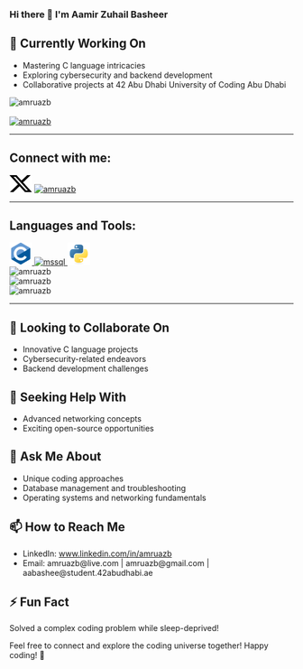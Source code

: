 ### Hi there 👋 I'm Aamir Zuhail Basheer

<div class="container">
  <div class="row">
    <div class="col">
      <h2>🔭 Currently Working On</h2>
      <ul>
        <li>Mastering C language intricacies</li>
        <li>Exploring cybersecurity and backend development</li>
        <li>Collaborative projects at 42 Abu Dhabi University of Coding Abu Dhabi</li>
      </ul>
    </div>
    <div class="col text-center">
      <img src="https://komarev.com/ghpvc/?username=amruazb&label=Profile%20views&color=0e75b6&style=flat" alt="amruazb" class="img-fluid" />
      <br><br>
      <a href="https://github.com/ryo-ma/github-profile-trophy"><img src="https://github-profile-trophy.vercel.app/?username=amruazb" alt="amruazb" class="img-fluid" /></a>
    </div>
  </div>

  <hr>

  <h2>Connect with me:</h2>
  <div class="d-flex">
    <a href="https://twitter.com/amruazb" target="blank"><img src="https://github.com/amruazb/cursus42/blob/master/X_logo_2023.svg" alt="amruazb" height="30" width="40" class="mr-3" /></a>
    <a href="https://linkedin.com/in/amruazb" target="blank"><img src="https://raw.githubusercontent.com/rahuldkjain/github-profile-readme-generator/master/src/images/icons/Social/linked-in-alt.svg" alt="amruazb" height="30" width="40" class="mr-3" /></a>
  </div>

  <hr>

  <h2>Languages and Tools:</h2>
  <div class="d-flex">
    <a href="https://www.cprogramming.com/" target="_blank" rel="noreferrer">
      <img src="https://raw.githubusercontent.com/devicons/devicon/master/icons/c/c-original.svg" alt="c" width="40" height="40" class="mr-3"/>
    </a>
    <a href="https://members.codewithmosh.com/courses/enrolled/525068" target="_blank" rel="noreferrer">
      <img src="https://www.svgrepo.com/show/303229/microsoft-sql-server-logo.svg" alt="mssql" width="40" height="40" class="mr-3"/>
    </a>
    <a href="https://members.codewithmosh.com/courses/enrolled/417695" target="_blank" rel="noreferrer">
      <img src="https://raw.githubusercontent.com/devicons/devicon/master/icons/python/python-original.svg" alt="python" width="40" height="40" class="mr-3"/>
    </a>
  </div>

  <div class="row">
    <div class="col">
      <img src="https://github-readme-stats.vercel.app/api/top-langs?username=amruazb&show_icons=true&locale=en&layout=compact" alt="amruazb" class="img-fluid"/>
    </div>
    <div class="col">
      <img src="https://github-readme-stats.vercel.app/api?username=amruazb&show_icons=true&locale=en" alt="amruazb" class="img-fluid"/>
    </div>
  </div>

  <div class="text-center">
    <img src="https://github-readme-streak-stats.herokuapp.com/?user=amruazb&" alt="amruazb" class="img-fluid"/>
  </div>

  <hr>

  <h2>👯 Looking to Collaborate On</h2>
  <ul>
    <li>Innovative C language projects</li>
    <li>Cybersecurity-related endeavors</li>
    <li>Backend development challenges</li>
  </ul>

  <h2>🤔 Seeking Help With</h2>
  <ul>
    <li>Advanced networking concepts</li>
    <li>Exciting open-source opportunities</li>
  </ul>

  <h2>💬 Ask Me About</h2>
  <ul>
    <li>Unique coding approaches</li>
    <li>Database management and troubleshooting</li>
    <li>Operating systems and networking fundamentals</li>
  </ul>

  <h2>📫 How to Reach Me</h2>
  <ul>
    <li>LinkedIn: <a href="https://www.linkedin.com/in/amruazb">www.linkedin.com/in/amruazb</a></li>
    <li>Email: amruazb@live.com | amruazb@gmail.com | aabashee@student.42abudhabi.ae</li>
  </ul>

  <h2>⚡ Fun Fact</h2>
  <p>Solved a complex coding problem while sleep-deprived!</p>

  <div class="text-center">
    <p>Feel free to connect and explore the coding universe together! Happy coding! 🚀</p>
  </div>
</div>
